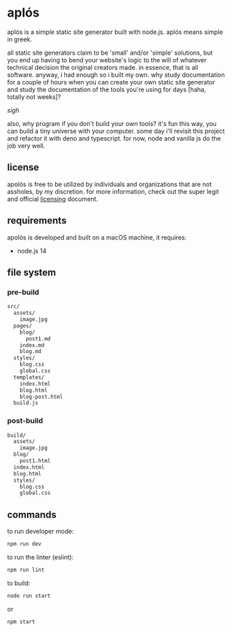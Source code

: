 # aplós

aplós is a simple static site generator built with node.js. aplós means simple in greek.

all static site generators claim to be 'small' and/or 'simple' solutions, but you end up having to bend your website's logic to the will of whatever technical decision the original creators made. in essence, that is all software. anyway, i had enough so i built my own. why study documentation for a couple of hours when you can create your own static site generator and study the documentation of the tools you're using for days [haha, totally not weeks]?

*sigh*

also, why program if you don't build your own tools? it's fun this way, you can build a tiny universe with your computer. some day i'll revisit this project and refactor it with deno and typescript. for now, node and vanilla js do the job very well.

## license

apolós is free to be utilized by individuals and organizations that are not assholes, by my discretion. for more information, check out the super legit and official [licensing](license.md) document.

## requirements
apolós is developed and built on a macOS machine, it requires:
- node.js 14

## file system
### pre-build 
```markdown
src/
  assets/
    image.jpg
  pages/
    blog/
      post1.md
    index.md
    blog.md
  styles/
    blog.css
    global.css
  templates/
    index.html
    blog.html
    blog-post.html
  build.js
```
### post-build 
```markdown
build/
  assets/
    image.jpg
  blog/
    post1.html
  index.html
  blog.html
  styles/
    blog.css
    global.css
```
## commands
to run developer mode:
```bash
npm run dev
```

to run the linter (eslint):
```bash
npm run lint
```

to build:
```bash
node run start
```
or 
```bash
npm start
```
